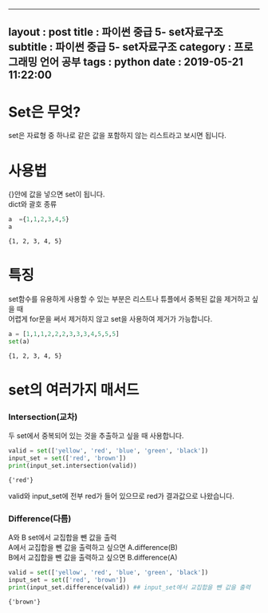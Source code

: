 
---
layout : post
title : 파이썬 중급 5- set자료구조
subtitle : 파이썬 중급 5- set자료구조
category : 프로그래밍 언어 공부
tags : python
date : 2019-05-21 11:22:00
---

# Set은 무엇?

set은 자료형 중 하나로 같은 값을 포함하지 않는 리스트라고 보시면 됩니다.

# 사용법

{}안에 값을 넣으면 set이 됩니다.  
dict와 괄호 종류


```python
a  ={1,1,2,3,4,5}
a
```




    {1, 2, 3, 4, 5}



# 특징

set함수를 유용하게 사용할 수 있는 부분은 리스트나 튜플에서 중복된 값을 제거하고 싶을 때  
어렵게 for문을 써서 제거하지 않고 set을 사용하여 제거가 가능합니다. 


```python
a = [1,1,1,2,2,2,3,3,3,4,5,5,5]
set(a)
```




    {1, 2, 3, 4, 5}



# set의 여러가지 매서드

### Intersection(교차)
두 set에서 중복되어 있는 것을 추출하고 싶을 때 사용합니다.  


```python
valid = set(['yellow', 'red', 'blue', 'green', 'black'])
input_set = set(['red', 'brown'])
print(input_set.intersection(valid))
```

    {'red'}
    

valid와 input_set에 전부 red가 들어 있으므로 red가 결과값으로 나왔습니다. 

### Difference(다름)
A와 B set에서 교집합을 뺀 값을 출력  
A에서 교집합을 뺀 값을 출력하고 싶으면 A.difference(B)  
B에서 교집합을 뺀 값을 출력하고 싶으면 B.difference(A)


```python
valid = set(['yellow', 'red', 'blue', 'green', 'black'])
input_set = set(['red', 'brown'])
print(input_set.difference(valid)) ## input_set에서 교집합을 뺀 값을 출력
```

    {'brown'}
    
